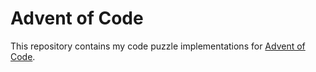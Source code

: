 # Advent of Code

This repository contains my code puzzle implementations for [Advent of Code](https://adventofcode.com).